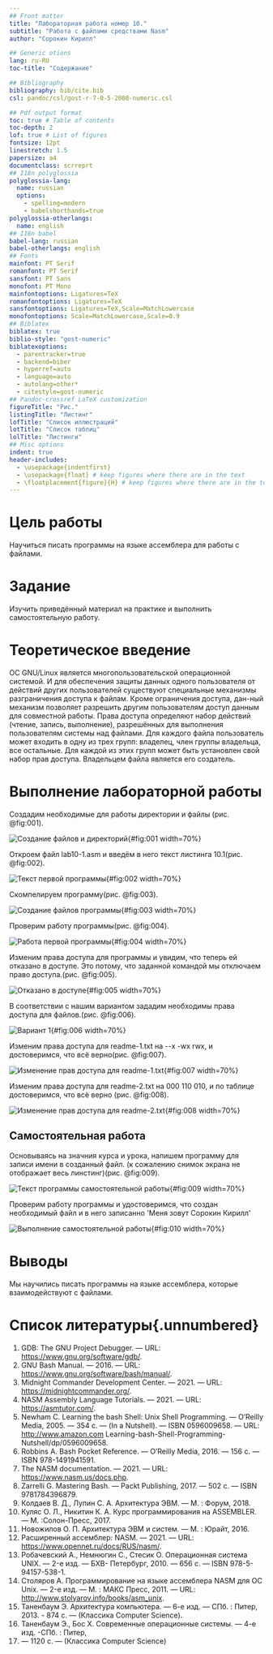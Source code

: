 ```yaml
---
## Front matter
title: "Лабораторная работа номер 10."
subtitle: "Работа с файлами средствами Nasm"
author: "Сорокин Кирилл"

## Generic otions
lang: ru-RU
toc-title: "Содержание"

## Bibliography
bibliography: bib/cite.bib
csl: pandoc/csl/gost-r-7-0-5-2008-numeric.csl

## Pdf output format
toc: true # Table of contents
toc-depth: 2
lof: true # List of figures
fontsize: 12pt
linestretch: 1.5
papersize: a4
documentclass: scrreprt
## I18n polyglossia
polyglossia-lang:
  name: russian
  options:
	- spelling=modern
	- babelshorthands=true
polyglossia-otherlangs:
  name: english
## I18n babel
babel-lang: russian
babel-otherlangs: english
## Fonts
mainfont: PT Serif
romanfont: PT Serif
sansfont: PT Sans
monofont: PT Mono
mainfontoptions: Ligatures=TeX
romanfontoptions: Ligatures=TeX
sansfontoptions: Ligatures=TeX,Scale=MatchLowercase
monofontoptions: Scale=MatchLowercase,Scale=0.9
## Biblatex
biblatex: true
biblio-style: "gost-numeric"
biblatexoptions:
  - parentracker=true
  - backend=biber
  - hyperref=auto
  - language=auto
  - autolang=other*
  - citestyle=gost-numeric
## Pandoc-crossref LaTeX customization
figureTitle: "Рис."
listingTitle: "Листинг"
lofTitle: "Список иллюстраций"
lotTitle: "Список таблиц"
lolTitle: "Листинги"
## Misc options
indent: true
header-includes:
  - \usepackage{indentfirst}
  - \usepackage{float} # keep figures where there are in the text
  - \floatplacement{figure}{H} # keep figures where there are in the text
---
```


# Цель работы

Научиться писать программы на языке ассемблера для работы с файлами.

# Задание

Изучить приведённый материал на практике и выполнить самостоятельную работу.

# Теоретическое введение

ОС GNU/Linux является многопользовательской операционной системой. И для обеспечения защиты данных одного пользователя от действий других пользователей существуют специальные механизмы разграничения доступа к файлам. Кроме ограничения доступа, дан-ный механизм позволяет разрешить другим пользователям доступ данным для совместной работы. Права доступа определяют набор действий (чтение, запись, выполнение), разрешённых для выполнения пользователям системы над файлами. Для каждого файла пользователь может входить в одну из трех групп: владелец, член группы владельца, все остальные. Для каждой из этих групп может быть установлен свой набор прав доступа. Владельцем файла является его создатель.

# Выполнение лабораторной работы

Создадим необходимые для работы директории и файлы (рис. @fig:001).

![Создание файлов и директорий](image/01.png){#fig:001 width=70%}

Откроем файл lab10-1.asm и введём в него текст листинга 10.1(рис. @fig:002).

![Текст первой программы](image/02.png){#fig:002 width=70%}

Скомпелируем программу(рис. @fig:003).

![Создание файлов программы](image/03.png){#fig:003 width=70%}

Проверим работу программы(рис. @fig:004).

![Работа первой программы](image/04.png){#fig:004 width=70%}

Изменим права доступа для программы и увидим, что теперь ей отказано в доступе. Это потому, что заданной командой мы отключаем право доступа.(рис. @fig:005).

![Отказано в доступе](image/05.png){#fig:005 width=70%}

В соответствии с нашим вариантом зададим необходимы права доступа для файлов.(рис. @fig:006).

![Вариант 1](image/06.png){#fig:006 width=70%}

Изменим права доступа для readme-1.txt на --x -wx rwx, и достоверимся, что всё верно(рис. @fig:007).

![Изменение прав доступа для readme-1.txt](image/07.png){#fig:007 width=70%}

Изменим права доступа для readme-2.txt на 000 110 010, и по таблице достоверимся, что всё верно (рис. @fig:008).

![Изменение прав доступа для readme-2.txt](image/08.png){#fig:008 width=70%}

## Самостоятельная работа

Основываясь на значния курса и урока, напишем программу для записи имени в созданный файл. (к сожалению снимок экрана не отображает весь линстинг)(рис. @fig:009).

![Текст программы самостоятельной работы](image/09.png){#fig:009 width=70%}

Проверим работу программы и удостоверимся, что создан необходимый файл и в него записанно 'Меня зовут Сорокин Кирилл'

![Выполнение самостоятельной работы](image/10.png){#fig:010 width=70%}

# Выводы

Мы научились писать программы на языке ассемблера, которые взаимодействуют с файлами.

# Список литературы{.unnumbered}

1. GDB: The GNU Project Debugger. — URL: https://www.gnu.org/software/gdb/.
2. GNU Bash Manual. — 2016. — URL: https://www.gnu.org/software/bash/manual/.
3. Midnight Commander Development Center. — 2021. — URL: https://midnightcommander.org/.
4. NASM Assembly Language Tutorials. — 2021. — URL: https://asmtutor.com/.
5. Newham C. Learning the bash Shell: Unix Shell Programming. — O’Reilly Media, 2005. — 354 с. — (In a Nutshell). — ISBN 0596009658. — URL: http://www.amazon.com Learning-bash-Shell-Programming-Nutshell/dp/0596009658.
6. Robbins A. Bash Pocket Reference. — O’Reilly Media, 2016. — 156 с. — ISBN 978-1491941591.
7. The NASM documentation. — 2021. — URL: https://www.nasm.us/docs.php.
8. Zarrelli G. Mastering Bash. — Packt Publishing, 2017. — 502 с. — ISBN 9781784396879.
9. Колдаев В. Д., Лупин С. А. Архитектура ЭВМ. — М. : Форум, 2018.
10. Куляс О. Л., Никитин К. А. Курс программирования на ASSEMBLER. — М. :Солон-Пресс, 2017.
11. Новожилов О. П. Архитектура ЭВМ и систем. — М. : Юрайт, 2016.
12. Расширенный ассемблер: NASM. — 2021. — URL: https://www.opennet.ru/docs/RUS/nasm/.
13. Робачевский А., Немнюгин С., Стесик О. Операционная система UNIX. — 2-е изд. — БХВ- Петербург, 2010. — 656 с. — ISBN 978-5-94157-538-1.
14. Столяров А. Программирование на языке ассемблера NASM для ОС Unix. — 2-е изд. — М. : МАКС Пресс, 2011. — URL: http://www.stolyarov.info/books/asm_unix.
15. Таненбаум Э. Архитектура компьютера. — 6-е изд. — СПб. : Питер, 2013. - 874 с. — (Классика Computer Science).
16. Таненбаум Э., Бос Х. Современные операционные системы. — 4-е изд. -СПб. : Питер,
2015. — 1120 с. — (Классика Computer Science)
